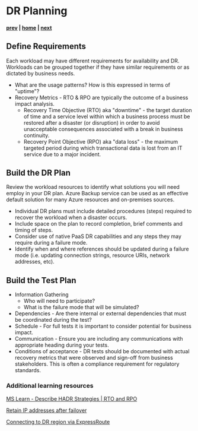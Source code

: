 # DR Planning

#### [prev](./backup.md) | [home](./readme.md)  | [next](./drtesting.md)

## Define Requirements
Each workload may have different requirements for availability and DR. Workloads can be grouped together if they have similar requirements or as dictated by business needs.

  - What are the usage patterns? How is this expressed in terms of "uptime"? 
  - Recovery Metrics - RTO & RPO are typically the outcome of a business impact analysis. 
      - Recovery Time Objective (RTO) aka "downtime" - the target duration of time and a service level within which a business process must be restored after a disaster (or disruption) in order to avoid unacceptable consequences associated with a break in business continuity. 
      - Recovery Point Objective (RPO) aka "data loss" - the maximum targeted period during which transactional data is lost from an IT service due to a major incident.

## Build the DR Plan

Review the workload resources to identify what solutions you will need employ in your DR plan. Azure Backup service can be used as an effective default solution for many Azure resources and on-premises sources.

  - Individual DR plans must include detailed procedures (steps) required to recover the workload when a disaster occurs. 
  - Include space on the plan to record completion, brief comments and timing of steps.
  - Consider use of native PaaS DR capabilities and any steps they may require during a failure mode.
  - Identify when and where references should be updated during a failure mode (i.e. updating connection strings, resource URIs, network addresses, etc).

## Build the Test Plan
  - Information Gathering 
    - Who will need to participate? 
    - What is the failure mode that will be simulated?
  - Dependencies - Are there internal or external dependencies that must be coordinated during the test?
  - Schedule - For full tests it is important to consider potential for business impact.
  - Communication - Ensure you are including any communications with appropriate heading during your tests.
  - Conditions of acceptance - DR tests should be documented with actual recovery metrics that were observed and sign-off from business stakeholders. This is often a compliance requirement for  regulatory standards.

### Additional learning resources

[MS Learn - Describe HADR Strategies | RTO and RPO](https://docs.microsoft.com/en-us/learn/modules/describe-high-availability-disaster-recovery-strategies/2-describe-recovery-time-objective-recovery-point-objective)

[Retain IP addresses after failover](https://docs.microsoft.com/en-us/azure/site-recovery/site-recovery-retain-ip-azure-vm-failover) 

[Connecting to DR region via ExpressRoute](https://docs.microsoft.com/en-us/azure/site-recovery/azure-vm-disaster-recovery-with-expressroute#fail-over-azure-vms-when-using-expressroute)


